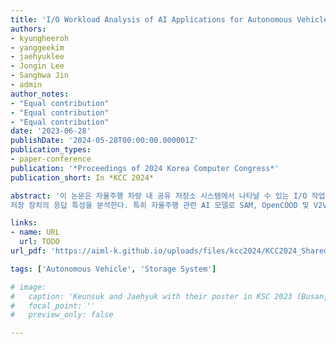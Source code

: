 ```yaml
---
title: 'I/O Workload Analysis of AI Applications for Autonomous Vehicles with Shared Storage'
authors:
- kyungheeroh
- yanggeekim
- jaehyuklee
- Jongin Lee
- Sanghwa Jin
- admin
author_notes:
- "Equal contribution"
- "Equal contribution"
- "Equal contribution"
date: '2023-06-28'
publishDate: '2024-05-28T00:00:00.000001Z'
publication_types:
- paper-conference
publication: '*Proceedings of 2024 Korea Computer Congress*'
publication_short: In *KCC 2024*

abstract: '이 논문은 자율주행 차량 내 공유 저장소 시스템에서 나타날 수 있는 I/O 작업 패턴과 이에 대응하는
저장 장치의 응답 특성을 분석한다. 특히 자율주행 관련 AI 모델로 SAM, OpenCOOD 및 V2VNet을 선 정하고, 이들이 발생시키는 데이터 읽기 및 쓰기 작업의 빈도와 지연시간 변동성을 분석했다. 이러한 분 석은 각 모델의 데이터 처리 요구 사항에 기반하여 실험적으로 저장 장치의 성능을 최적화하는 방향을 제시하며, 이를 기반으로 공유 저장소 시스템을 개선하여 자율주행 차량이 요구하는 실시간성을 유지하 는 데 사용될 수 있다.'

links:
- name: URL
  url: TODO
url_pdf: 'https://aiml-k.github.io/uploads/files/kcc2024/KCC2024_SharedStorage_RKLLJL.pdf'

tags: ['Autonomous Vehicle', 'Storage System']

# image:
#   caption: 'Keunsuk and Jaehyuk with their poster in KSC 2023 (Busan, South Korea)'
#   focal_point: ''
#   preview_only: false

---
```

